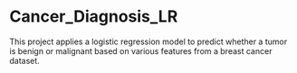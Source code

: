 # Cancer_Diagnosis_LR
This project applies a logistic regression model to predict whether a tumor is benign or malignant based on various features from a breast cancer dataset.
